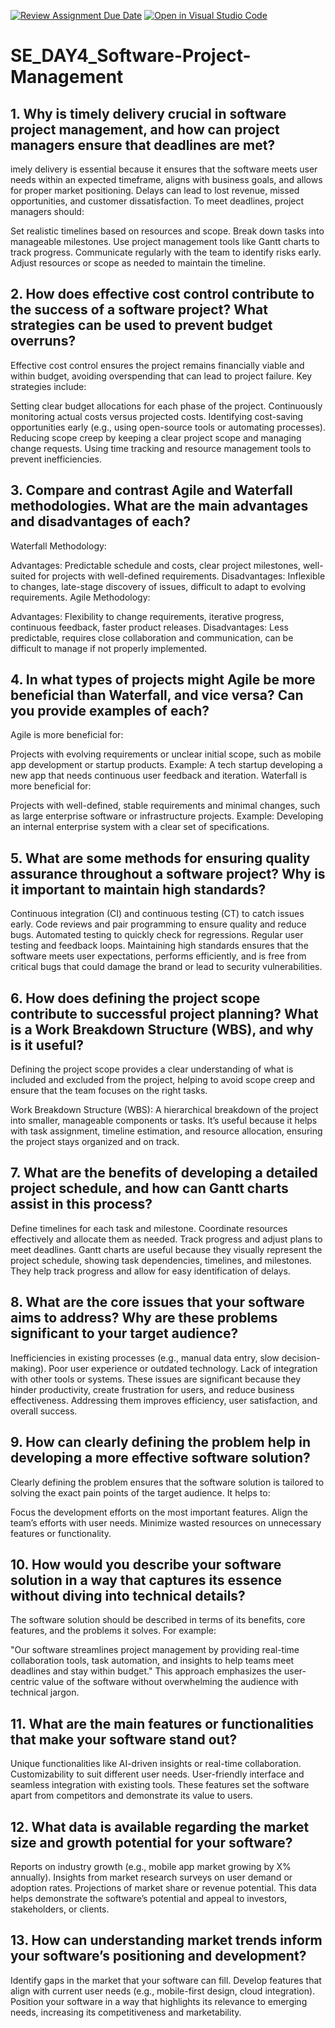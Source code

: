 [![Review Assignment Due Date](https://classroom.github.com/assets/deadline-readme-button-22041afd0340ce965d47ae6ef1cefeee28c7c493a6346c4f15d667ab976d596c.svg)](https://classroom.github.com/a/9pw6JKcu)
[![Open in Visual Studio Code](https://classroom.github.com/assets/open-in-vscode-2e0aaae1b6195c2367325f4f02e2d04e9abb55f0b24a779b69b11b9e10269abc.svg)](https://classroom.github.com/online_ide?assignment_repo_id=17040006&assignment_repo_type=AssignmentRepo)
# SE_DAY4_Software-Project-Management
## 1. Why is timely delivery crucial in software project management, and how can project managers ensure that deadlines are met?
imely delivery is essential because it ensures that the software meets user needs within an expected timeframe, aligns with business goals, and allows for proper market positioning. Delays can lead to lost revenue, missed opportunities, and customer dissatisfaction. To meet deadlines, project managers should:

Set realistic timelines based on resources and scope.
Break down tasks into manageable milestones.
Use project management tools like Gantt charts to track progress.
Communicate regularly with the team to identify risks early.
Adjust resources or scope as needed to maintain the timeline.

## 2. How does effective cost control contribute to the success of a software project? What strategies can be used to prevent budget overruns?
Effective cost control ensures the project remains financially viable and within budget, avoiding overspending that can lead to project failure. Key strategies include:

Setting clear budget allocations for each phase of the project.
Continuously monitoring actual costs versus projected costs.
Identifying cost-saving opportunities early (e.g., using open-source tools or automating processes).
Reducing scope creep by keeping a clear project scope and managing change requests.
Using time tracking and resource management tools to prevent inefficiencies.

## 3. Compare and contrast Agile and Waterfall methodologies. What are the main advantages and disadvantages of each?
Waterfall Methodology:

Advantages: Predictable schedule and costs, clear project milestones, well-suited for projects with well-defined requirements.
Disadvantages: Inflexible to changes, late-stage discovery of issues, difficult to adapt to evolving requirements.
Agile Methodology:

Advantages: Flexibility to change requirements, iterative progress, continuous feedback, faster product releases.
Disadvantages: Less predictable, requires close collaboration and communication, can be difficult to manage if not properly implemented.

## 4. In what types of projects might Agile be more beneficial than Waterfall, and vice versa? Can you provide examples of each?
Agile is more beneficial for:

Projects with evolving requirements or unclear initial scope, such as mobile app development or startup products.
Example: A tech startup developing a new app that needs continuous user feedback and iteration.
Waterfall is more beneficial for:

Projects with well-defined, stable requirements and minimal changes, such as large enterprise software or infrastructure projects.
Example: Developing an internal enterprise system with a clear set of specifications.

## 5. What are some methods for ensuring quality assurance throughout a software project? Why is it important to maintain high standards?
Continuous integration (CI) and continuous testing (CT) to catch issues early.
Code reviews and pair programming to ensure quality and reduce bugs.
Automated testing to quickly check for regressions.
Regular user testing and feedback loops. Maintaining high standards ensures that the software meets user expectations, performs efficiently, and is free from critical bugs that could damage the brand or lead to security vulnerabilities.

## 6. How does defining the project scope contribute to successful project planning? What is a Work Breakdown Structure (WBS), and why is it useful?
Defining the project scope provides a clear understanding of what is included and excluded from the project, helping to avoid scope creep and ensure that the team focuses on the right tasks.

Work Breakdown Structure (WBS): A hierarchical breakdown of the project into smaller, manageable components or tasks. It’s useful because it helps with task assignment, timeline estimation, and resource allocation, ensuring the project stays organized and on track.

## 7. What are the benefits of developing a detailed project schedule, and how can Gantt charts assist in this process?
Define timelines for each task and milestone.
Coordinate resources effectively and allocate them as needed.
Track progress and adjust plans to meet deadlines.
Gantt charts are useful because they visually represent the project schedule, showing task dependencies, timelines, and milestones. They help track progress and allow for easy identification of delays.

## 8. What are the core issues that your software aims to address? Why are these problems significant to your target audience?
Inefficiencies in existing processes (e.g., manual data entry, slow decision-making).
Poor user experience or outdated technology.
Lack of integration with other tools or systems.
These issues are significant because they hinder productivity, create frustration for users, and reduce business effectiveness. Addressing them improves efficiency, user satisfaction, and overall success.

## 9. How can clearly defining the problem help in developing a more effective software solution?
Clearly defining the problem ensures that the software solution is tailored to solving the exact pain points of the target audience. It helps to:

Focus the development efforts on the most important features.
Align the team’s efforts with user needs.
Minimize wasted resources on unnecessary features or functionality.

## 10. How would you describe your software solution in a way that captures its essence without diving into technical details?
The software solution should be described in terms of its benefits, core features, and the problems it solves. For example:

"Our software streamlines project management by providing real-time collaboration tools, task automation, and insights to help teams meet deadlines and stay within budget."
This approach emphasizes the user-centric value of the software without overwhelming the audience with technical jargon.


## 11. What are the main features or functionalities that make your software stand out?
Unique functionalities like AI-driven insights or real-time collaboration.
Customizability to suit different user needs.
User-friendly interface and seamless integration with existing tools. These features set the software apart from competitors and demonstrate its value to users.

## 12. What data is available regarding the market size and growth potential for your software?
Reports on industry growth (e.g., mobile app market growing by X% annually).
Insights from market research surveys on user demand or adoption rates.
Projections of market share or revenue potential. This data helps demonstrate the software’s potential and appeal to investors, stakeholders, or clients.

## 13. How can understanding market trends inform your software’s positioning and development?
Identify gaps in the market that your software can fill.
Develop features that align with current user needs (e.g., mobile-first design, cloud integration).
Position your software in a way that highlights its relevance to emerging needs, increasing its competitiveness and marketability.
